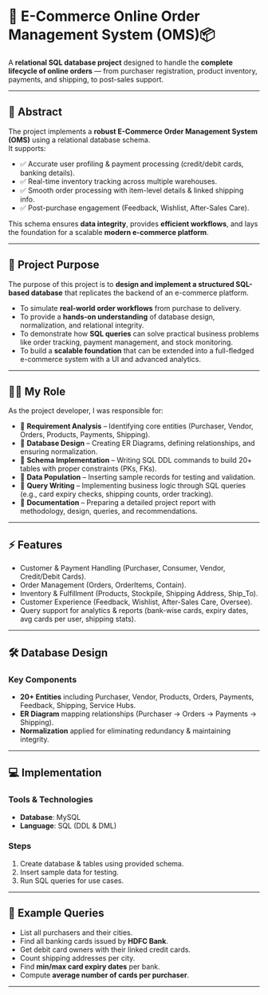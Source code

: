 
# 🛒 E-Commerce Online Order Management System (OMS)📦

A **relational SQL database project** designed to handle the **complete lifecycle of online orders** — from purchaser registration, product inventory, payments, and shipping, to post-sales support.  


---

## 📖 Abstract

The project implements a **robust E-Commerce Order Management System (OMS)** using a relational database schema.  
It supports:

- ✅ Accurate user profiling & payment processing (credit/debit cards, banking details).  
- ✅ Real-time inventory tracking across multiple warehouses.  
- ✅ Smooth order processing with item-level details & linked shipping info.  
- ✅ Post-purchase engagement (Feedback, Wishlist, After-Sales Care).  

This schema ensures **data integrity**, provides **efficient workflows**, and lays the foundation for a scalable **modern e-commerce platform**.

---

## 🎯 Project Purpose

The purpose of this project is to **design and implement a structured SQL-based database** that replicates the backend of an e-commerce platform.  

- To simulate **real-world order workflows** from purchase to delivery.  
- To provide a **hands-on understanding** of database design, normalization, and relational integrity.  
- To demonstrate how **SQL queries** can solve practical business problems like order tracking, payment management, and stock monitoring.  
- To build a **scalable foundation** that can be extended into a full-fledged e-commerce system with a UI and advanced analytics.  

---

## 👨‍💻 My Role

As the project developer, I was responsible for:

- 📌 **Requirement Analysis** – Identifying core entities (Purchaser, Vendor, Orders, Products, Payments, Shipping).  
- 📌 **Database Design** – Creating ER Diagrams, defining relationships, and ensuring normalization.  
- 📌 **Schema Implementation** – Writing SQL DDL commands to build 20+ tables with proper constraints (PKs, FKs).  
- 📌 **Data Population** – Inserting sample records for testing and validation.  
- 📌 **Query Writing** – Implementing business logic through SQL queries (e.g., card expiry checks, shipping counts, order tracking).  
- 📌 **Documentation** – Preparing a detailed project report with methodology, design, queries, and recommendations.  

---

## ⚡ Features

- Customer & Payment Handling (Purchaser, Consumer, Vendor, Credit/Debit Cards).  
- Order Management (Orders, OrderItems, Contain).  
- Inventory & Fulfillment (Products, Stockpile, Shipping Address, Ship_To).  
- Customer Experience (Feedback, Wishlist, After-Sales Care, Oversee).  
- Query support for analytics & reports (bank-wise cards, expiry dates, avg cards per user, shipping stats).  

---

## 🛠️ Database Design

### Key Components
- **20+ Entities** including Purchaser, Vendor, Products, Orders, Payments, Feedback, Shipping, Service Hubs.  
- **ER Diagram** mapping relationships (Purchaser → Orders → Payments → Shipping).  
- **Normalization** applied for eliminating redundancy & maintaining integrity.  

---

## 💻 Implementation

### Tools & Technologies
- **Database**: MySQL  
- **Language**: SQL (DDL & DML)  

### Steps
1. Create database & tables using provided schema.  
2. Insert sample data for testing.  
3. Run SQL queries for use cases.  

---

## 📂 Example Queries

- List all purchasers and their cities.  
- Find all banking cards issued by **HDFC Bank**.  
- Get debit card owners with their linked credit cards.  
- Count shipping addresses per city.  
- Find **min/max card expiry dates** per bank.  
- Compute **average number of cards per purchaser**.  

---


